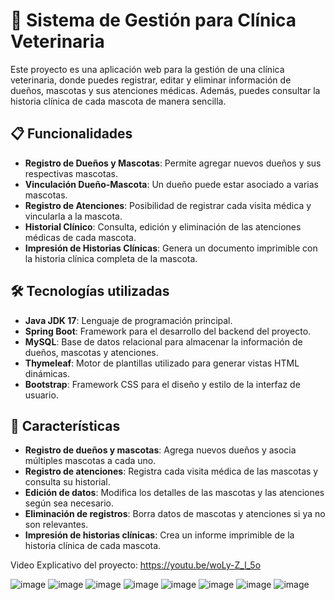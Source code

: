 # 🐾 Sistema de Gestión para Clínica Veterinaria

Este proyecto es una aplicación web para la gestión de una clínica veterinaria, donde puedes registrar, editar y eliminar información de dueños, mascotas y sus atenciones médicas. Además, puedes consultar la historia clínica de cada mascota de manera sencilla.

## 📋 Funcionalidades

- **Registro de Dueños y Mascotas**: Permite agregar nuevos dueños y sus respectivas mascotas.
- **Vinculación Dueño-Mascota**: Un dueño puede estar asociado a varias mascotas.
- **Registro de Atenciones**: Posibilidad de registrar cada visita médica y vincularla a la mascota.
- **Historial Clínico**: Consulta, edición y eliminación de las atenciones médicas de cada mascota.
- **Impresión de Historias Clínicas**: Genera un documento imprimible con la historia clínica completa de la mascota.

## 🛠️ Tecnologías utilizadas

- **Java JDK 17**: Lenguaje de programación principal.
- **Spring Boot**: Framework para el desarrollo del backend del proyecto.
- **MySQL**: Base de datos relacional para almacenar la información de dueños, mascotas y atenciones.
- **Thymeleaf**: Motor de plantillas utilizado para generar vistas HTML dinámicas.
- **Bootstrap**: Framework CSS para el diseño y estilo de la interfaz de usuario.

## 🎯 Características

- **Registro de dueños y mascotas**: Agrega nuevos dueños y asocia múltiples mascotas a cada uno.
- **Registro de atenciones**: Registra cada visita médica de las mascotas y consulta su historial.
- **Edición de datos**: Modifica los detalles de las mascotas y las atenciones según sea necesario.
- **Eliminación de registros**: Borra datos de mascotas y atenciones si ya no son relevantes.
- **Impresión de historias clínicas**: Crea un informe imprimible de la historia clínica de cada mascota.


Video Explicativo del proyecto:
https://youtu.be/woLy-Z_l_5o

![image](https://github.com/user-attachments/assets/6274a64d-b256-42b5-92ab-74c00e3bd04d)
![image](https://github.com/user-attachments/assets/227b76c7-e1e1-4719-9dc1-15454c526c28)
![image](https://github.com/user-attachments/assets/435c8206-767d-4777-9041-bc9f802ab878)
![image](https://github.com/user-attachments/assets/8750a600-6513-4b20-9400-b9adcc49ec3b)
![image](https://github.com/user-attachments/assets/033ae114-6cce-4ae3-b99e-29df5e262c0a)
![image](https://github.com/user-attachments/assets/c9b5a238-8dad-4a2c-a756-786154d5b59a)
![image](https://github.com/user-attachments/assets/c2b49960-63a9-4418-bb33-c78385c40cd4)
![image](https://github.com/user-attachments/assets/851c0b17-896a-4655-b0ac-6621fbd1ed4d)


